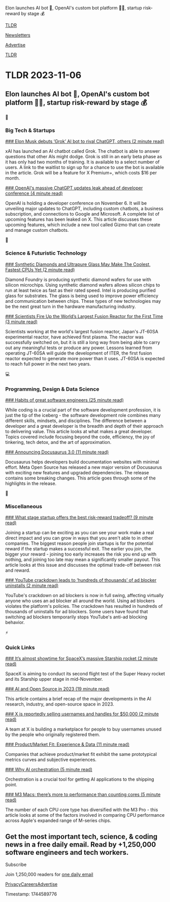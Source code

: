 Elon launches AI bot 🤖, OpenAI's custom bot platform 👨‍💻, startup risk-reward by stage 💰

[TLDR](/)

[Newsletters](/newsletters)

[Advertise](https://advertise.tldr.tech/)

[TLDR](/)

# TLDR 2023-11-06

## Elon launches AI bot 🤖, OpenAI's custom bot platform 👨‍💻, startup risk-reward by stage 💰

📱

### Big Tech & Startups

[### Elon Musk debuts ‘Grok’ AI bot to rival ChatGPT, others (2 minute read)](https://www.cnbc.com/2023/11/05/elon-musk-debuts-grok-ai-bot-to-rival-chatgpt-others-.html?utm_source=tldrnewsletter)

xAI has launched an AI chatbot called Grok. The chatbot is able to answer questions that other AIs might dodge. Grok is still in an early beta phase as it has only had two months of training. It is available to a select number of users. A link to the waitlist to sign up for a chance to use the bot is available in the article. Grok will be a feature for X Premium+, which costs $16 per month.

[### OpenAI's massive ChatGPT updates leak ahead of developer conference (4 minute read)](https://the-decoder.com/openais-massive-chatgpt-updates-leak-ahead-of-developer-conference/?utm_source=tldrnewsletter)

OpenAI is holding a developer conference on November 6. It will be unveiling major updates to ChatGPT, including custom chatbots, a business subscription, and connections to Google and Microsoft. A complete list of upcoming features has been leaked on X. This article discusses these upcoming features, which include a new tool called Gizmo that can create and manage custom chatbots.

🚀

### Science & Futuristic Technology

[### Synthetic Diamonds and Ultrapure Glass May Make The Coolest, Fastest CPUs Yet (2 minute read)](https://www.tomshardware.com/tech-industry/manufacturing/synthetic-diamonds-and-ultrapure-glass-may-make-the-coolest-fastest-cpus-yet?utm_source=tldrnewsletter)

Diamond Foundry is producing synthetic diamond wafers for use with silicon microchips. Using synthetic diamond wafers allows silicon chips to run at least twice as fast as their rated speed. Intel is producing purified glass for substrates. The glass is being used to improve power efficiency and communication between chips. These types of new technologies may be the next great turn in the hardware manufacturing industry.

[### Scientists Fire Up the World’s Largest Fusion Reactor for the First Time (3 minute read)](https://singularityhub.com/2023/11/02/scientists-fire-up-the-worlds-largest-fusion-reactor-for-the-first-time/?utm_source=tldrnewsletter)

Scientists working at the world's largest fusion reactor, Japan's JT-60SA experimental reactor, have achieved first plasma. The reactor was successfully switched on, but it is still a long way from being able to carry out any meaningful tests or produce any power. Lessons learned from operating JT-60SA will guide the development of ITER, the first fusion reactor expected to generate more power than it uses. JT-60SA is expected to reach full power in the next two years.

💻

### Programming, Design & Data Science

[### Habits of great software engineers (25 minute read)](https://vadimkravcenko.com/shorts/habits-of-great-software-engineers/?utm_source=tldrnewsletter)

While coding is a crucial part of the software development profession, it is just the tip of the iceberg - the software development role combines many different skills, mindsets, and disciplines. The difference between a developer and a great developer is the breadth and depth of their approach to delivering value. This article looks at what makes a great developer. Topics covered include focusing beyond the code, efficiency, the joy of tinkering, tech detox, and the art of approximation.

[### Announcing Docusaurus 3.0 (11 minute read)](https://docusaurus.io/blog/releases/3.0?utm_source=tldrnewsletter)

Docusaurus helps developers build documentation websites with minimal effort. Meta Open Source has released a new major version of Docusaurus with exciting new features and upgraded dependencies. The release contains some breaking changes. This article goes through some of the highlights in the release.

🎁

### Miscellaneous

[### What stage startup offers the best risk-reward tradeoff? (9 minute read)](https://www.joinprospect.com/blog/which-stage-startup?utm_source=tldrnewsletter)

Joining a startup can be exciting as you can see your work make a real direct impact and you can grow in ways that you aren't able to in other companies. The biggest reason people join startups is for the potential reward if the startup makes a successful exit. The earlier you join, the bigger your reward - joining too early increases the risk you end up with nothing, and joining too late may mean a significantly smaller payout. This article looks at this issue and discusses the optimal trade-off between risk and reward.

[### YouTube crackdown leads to ‘hundreds of thousands’ of ad blocker uninstalls (2 minute read)](https://9to5google.com/2023/11/03/youtube-ad-blocker-uninstall-report/?utm_source=tldrnewsletter)

YouTube's crackdown on ad blockers is now in full swing, affecting virtually anyone who uses an ad blocker all around the world. Using ad blockers violates the platform's policies. The crackdown has resulted in hundreds of thousands of uninstalls for ad blockers. Some users have found that switching ad blockers temporarily stops YouTube's anti-ad blocking behavior.

⚡

### Quick Links

[### It’s almost showtime for SpaceX’s massive Starship rocket (2 minute read)](https://arstechnica.com/space/2023/11/its-almost-showtime-for-spacexs-massive-starship-rocket/?utm_source=tldrnewsletter)

SpaceX is aiming to conduct its second flight test of the Super Heavy rocket and its Starship upper stage in mid-November.

[### AI and Open Source in 2023 (19 minute read)](https://magazine.sebastianraschka.com/p/ai-and-open-source-in-2023?utm_source=tldrnewsletter)

This article contains a brief recap of the major developments in the AI research, industry, and open-source space in 2023.

[### X is reportedly selling usernames and handles for $50,000 (2 minute read)](https://mashable.com/article/x-twitter-user-names-and-handles-marketplace?utm_source=tldrnewsletter)

A team at X is building a marketplace for people to buy usernames unused by the people who originally registered them.

[### Product/Market Fit: Experience & Data (11 minute read)](https://longform.asmartbear.com/product-market-fit/?utm_source=tldrnewsletter)

Companies that achieve product/market fit exhibit the same prototypical metrics curves and subjective experiences.

[### Why AI orchestration (5 minute read)](https://glazkov.com/2023/11/03/why-ai-orchestration/?utm_source=tldrnewsletter)

Orchestration is a crucial tool for getting AI applications to the shipping point.

[### M3 Macs: there’s more to performance than counting cores (5 minute read)](https://eclecticlight.co/2023/11/03/m3-macs-theres-more-to-performance-than-counting-cores/?utm_source=tldrnewsletter)

The number of each CPU core type has diversified with the M3 Pro - this article looks at some of the factors involved in comparing CPU performance across Apple's expanded range of M-series chips.

## Get the most important tech, science, & coding news in a free daily email. Read by +1,250,000 software engineers and tech workers.

Subscribe

Join 1,250,000 readers for [one daily email](/api/latest/tech)

[Privacy](/privacy)[Careers](https://jobs.ashbyhq.com/tldr.tech)[Advertise](/tech/advertise)

Timestamp: 1744589776